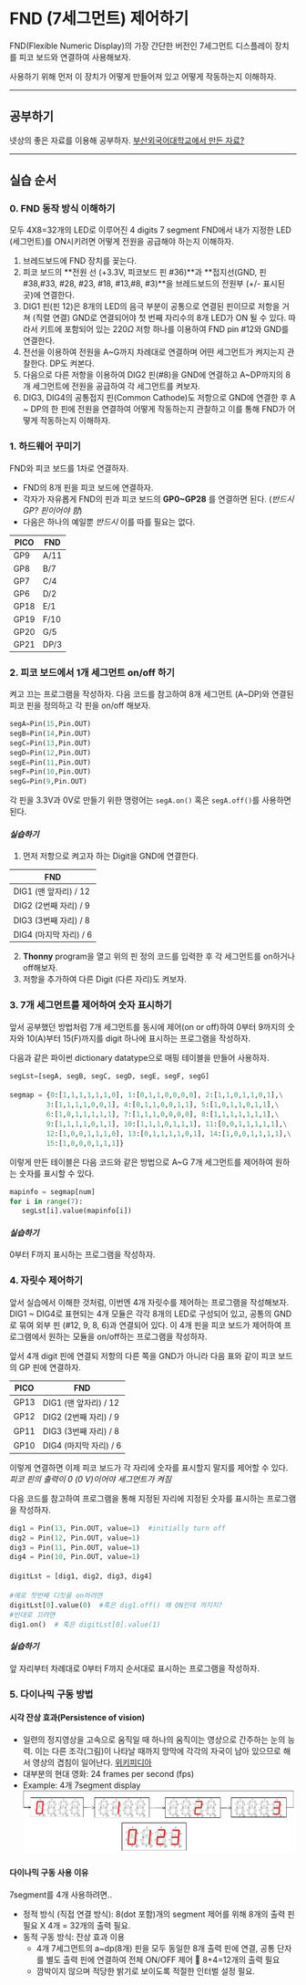 # FND (7세그먼트) 제어하기

FND(Flexible Numeric Display)의 가장 간단한 버전인 7세그먼트 디스플레이 장치를 피코 보드와 연결하여 사용해보자. 

사용하기 위해 먼저 이 장치가 어떻게 만들어져 있고 어떻게 작동하는지 이해하자.

---
## 공부하기

넷상의 좋은 자료를 이용해 공부하자. 
 [부산외국어대학교에서 만든 자료?](http://kocw.xcache.kinxcdn.com/KOCW/document/2019/bufs/choijinho0218/4.pdf)

---

## 실습 순서

### 0. FND 동작 방식 이해하기

모두 4X8=32개의 LED로 이루어진 4 digits 7 segment FND에서 내가 지정한 LED (세그먼트)를 ON시키려면 어떻게 전원을 공급해야 하는지 이해하자.

1. 브레드보드에 FND 장치를 꽂는다.
2. 피코 보드의 **전원 선 (+3.3V, 피코보드 핀 #36)**과 **접지선(GND, 핀#38,#33, #28, #23, #18, #13,#8, #3)**을 브레드보드의 전원부 (+/- 표시된 곳)에 연결한다. 
3. DIG1 핀(핀 12)은 8개의 LED의 음극 부분이 공통으로 연결된 핀이므로 저항을 거쳐 (직렬 연결) GND로 연결되어야 첫 번째 자리수의 8개 LED가 ON 될 수 있다. 따라서 키트에 포함되어 있는 220$\Omega$ 저항 하나를 이용하여 FND pin #12와 GND를 연결한다. 
4. 전선을 이용하여 전원을 A~G까지 차례대로 연결하며 어떤 세그먼트가 켜지는지 관찰한다. DP도 켜본다.
5. 다음으로 다른 저항을 이용하여 DIG2 핀(#8)을 GND에 연결하고 A~DP까지의 8개 세그먼트에 전원을 공급하여 각 세그먼트를 켜보자.
6. DIG3, DIG4의 공통접지 핀(Common Cathode)도 저항으로 GND에 연결한 후 A ~ DP의 한 핀에 전원을 연결하여 어떻게 작동하는지 관찰하고 이를 통해 FND가 어떻게 작동하는지 이해하자.

### 1. 하드웨어 꾸미기

FND와 피코 보드를 1차로 연결하자.
* FND의 8개 핀을 피코 보드에 연결하자.
* 각자가 자유롭게 FND의 핀과 피코 보드의 __GP0~GP28__ 를 연결하면 된다. (*반드시 GP? 핀이어야 함*)
* 다음은 하나의 예일뿐 *반드시* 이를 따를 필요는 없다.
 
| PICO |     FND |
|-----|--------------|
|GP9   |      A/11 |
|GP8   |      B/7 |
|GP7   |      C/4 |
|GP6   |      D/2 |
|GP18  |      E/1 |
|GP19  |      F/10 |
|GP20  |      G/5 |
|GP21  |      DP/3 |

### 2. 피코 보드에서 1개 세그먼트 on/off 하기

 켜고 끄는 프로그램을 작성하자. 다음 코드를 참고하여 8개 세그먼트 (A~DP)와 연결된 피코 핀을 정의하고 각 핀을 on/off 해보자.
 ```python
segA=Pin(15,Pin.OUT)
segB=Pin(14,Pin.OUT)
segC=Pin(13,Pin.OUT)
segD=Pin(12,Pin.OUT)
segE=Pin(11,Pin.OUT)
segF=Pin(10,Pin.OUT)
segG=Pin(9,Pin.OUT)
```
각 핀을 3.3V과 0V로 만들기 위한 명령어는 ```segA.on()``` 혹은 ```segA.off()```를 사용하면 된다.

#### *실습하기*
1. 먼저 저항으로 켜고자 하는 Digit을 GND에 연결한다. 

|     FND |
|--------------|
|      DIG1 (맨 앞자리) / 12 |
|      DIG2 (2번째 자리) / 9 |
|      DIG3 (3번째 자리) / 8 |
|      DIG4 (마지막 자리) / 6 |

2. **Thonny** program을 열고 위의 핀 정의 코드를 입력한 후 각 세그먼트를 on하거나 off해보자.
3. 저항을 추가하여 다른 Digit (다른 자리)도 켜보자.

### 3. 7개 세그먼트를 제어하여 숫자 표시하기
앞서 공부했던 방법처럼 7개 세그먼트를 동시에 제어(on or off)하여 0부터 9까지의 숫자와 10(A)부터 15(F)까지를 digit 하나에 표시하는 프로그램을 작성하자.

다음과 같은 파이썬 dictionary datatype으로 매핑 테이블을 만들어 사용하자.

 ```python
 segLst=[segA, segB, segC, segD, segE, segF, segG]

 segmap = {0:[1,1,1,1,1,1,0], 1:[0,1,1,0,0,0,0], 2:[1,1,0,1,1,0,1],\
          3:[1,1,1,1,0,0,1], 4:[0,1,1,0,0,1,1], 5:[1,0,1,1,0,1,1],\
          6:[1,0,1,1,1,1,1], 7:[1,1,1,0,0,0,0], 8:[1,1,1,1,1,1,1],\
          9:[1,1,1,1,0,1,1], 10:[1,1,1,0,1,1,1], 11:[0,0,1,1,1,1,1],\
          12:[1,0,0,1,1,1,0], 13:[0,1,1,1,1,0,1], 14:[1,0,0,1,1,1,1],\
          15:[1,0,0,0,1,1,1]}
```          
이렇게 만든 테이블은 다음 코드와 같은 방법으로 A~G 7개 세그먼트를 제어하여 원하는 숫자를 표시할 수 있다.

 ```python
mapinfo = segmap[num]
for i in range(7):
    segLst[i].value(mapinfo[i])
```

#### *실습하기*
0부터 F까지 표시하는 프로그램을 작성하자.

### 4. 자릿수 제어하기

앞서 실습에서 이해한 것처럼, 이번엔 4개 자릿수를 제어하는 프로그램을 작성해보자. DIG1 ~ DIG4로 표현되는 4개 모듈은 각각 8개의 LED로 구성되어 있고, 공통의 GND로 묶여 외부 핀 (#12, 9, 8, 6)과 연결되어 있다. 이 4개 핀을 피코 보드가 제어하여 프로그램에서 원하는 모듈을 on/off하는 프로그램을 작성하자.

앞서 4개 digit 핀에 연결되 저항의 다른 쪽을 GND가 아니라 다음 표와 같이 피코 보드의 GP 핀에 연결하자.

| PICO |     FND |
|-----|--------------|
|GP13  |      DIG1 (맨 앞자리) / 12 |
|GP12  |      DIG2 (2번째 자리) / 9 |
|GP11  |      DIG3 (3번째 자리) / 8 |
|GP10  |      DIG4 (마지막 자리) / 6 |

이렇게 연결하면 이제 피코 보드가 각 자리에 숫자를 표시할지 말지를 제어할 수 있다. *피코 핀의 출력이 0 (0 V)이어야 세그먼트가 켜짐*

다음 코드를 참고하여 프로그램을 통해 지정된 자리에 지정된 숫자를 표시하는 프로그램을 작성하자.

 ```python
 dig1 = Pin(13, Pin.OUT, value=1)  #initially turn off
dig2 = Pin(12, Pin.OUT, value=1)
dig3 = Pin(11, Pin.OUT, value=1)
dig4 = Pin(10, Pin.OUT, value=1)

digitLst = [dig1, dig2, dig3, dig4]

#예로 첫번째 디짓을 on하려면
digitLst[0].value(0)  #혹은 dig1.off() 왜 ON인데 꺼지지?
#반대로 끄려면
dig1.on()  # 혹은 digitLst[0].value(1)
```

#### *실습하기*
앞 자리부터 차례대로 0부터 F까지 순서대로 표시하는 프로그램을 작성하자.


### 5. 다이나믹 구동 방법

#### 시각 잔상 효과(Persistence of vision)

- 일련의 정지영상을 고속으로 움직일 때 하나의 움직이는 영상으로 간주하는 눈의 능력. 이는 다른 조각(그림)이 나타날 때까지 망막에 각각의 자국이 남아 있으므로 해서 영상의 겹침이 일어난다. [위키피디아](http://en.wikipedia.org/wiki/Persistence_of_vision)
- 대부분의 현대 영화: 24 frames per second (fps)
- Example: 4개 7segment display ![4x7segments dynamic driving](4seg_DD.png)

#### 다이나믹 구동 사용 이유

7segment를 4개 사용하려면..
- 정적 방식 (직접 연결 방식): 8(dot 포함)개의 segment 제어를 위해 8개의 출력 핀 필요 X 4개 = 32개의 출력 필요.
- 동적 구동 방식: 잔상 효과 이용
    - 4개 7세그먼트의 a~dp(8개) 핀을 모두 동일한 8개 출력 핀에 연결, 공통 단자를 별도 출력 핀에 연결하여 전체 ON/OFF 제어  8+4=12개의 출력 필요
    - 깜박이지 않으며 적당한 밝기로 보이도록 적절한 인터벌 설정 필요.


